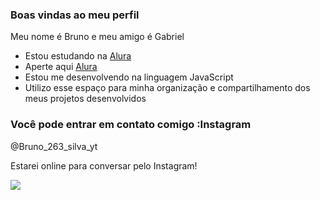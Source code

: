 ### Boas vindas ao meu perfil 

Meu nome é Bruno e meu amigo é Gabriel

- Estou estudando na [Alura](https://www.alura.com.br)
- Aperte aqui [Alura](https://editor.p5js.org/brunoezequias/sketches/d0jHH0nn3)
- Estou me desenvolvendo na linguagem JavaScript
- Utilizo esse espaço para minha organização e compartilhamento dos meus projetos desenvolvidos

### Você pode entrar em contato comigo :Instagram

@Bruno_263_silva_yt

Estarei online para conversar pelo Instagram!

![](https://media1.tenor.com/m/bnarFGvpLjkAAAAd/the-rock-the-rock-meme.gif)
 

